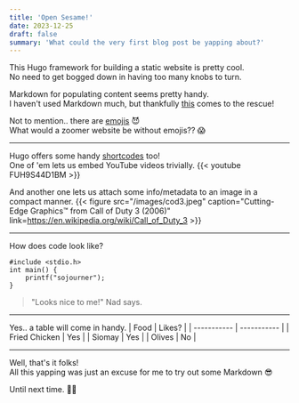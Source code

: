 ```yaml
---
title: 'Open Sesame!'
date: 2023-12-25
draft: false
summary: 'What could the very first blog post be yapping about?'
---
```


This Hugo framework for building a static website is pretty cool.  
No need to get bogged down in having too many knobs to turn.

Markdown for populating content seems pretty handy.  
I haven't used Markdown much, but thankfully [this](https://www.markdownguide.org/cheat-sheet/) comes to the rescue!

Not to mention.. there are [emojis](https://gohugo.io/quick-reference/emojis/) :smiling_imp:  
What would a zoomer website be without emojis?? :scream:

---

Hugo offers some handy [shortcodes](https://gohugo.io/content-management/shortcodes/) too!  
One of 'em lets us embed YouTube videos trivially.
{{< youtube FUH9S44D1BM >}}

And another one lets us attach some info/metadata to an image in a compact manner.
{{< figure src="/images/cod3.jpeg" caption="Cutting-Edge Graphics:tm: from Call of Duty 3 (2006)" link=https://en.wikipedia.org/wiki/Call_of_Duty_3 >}}

---

How does code look like?
```
#include <stdio.h>
int main() {
    printf("sojourner");
}

```
> "Looks nice to me!" Nad says.

---

Yes.. a table will come in handy.
| Food | Likes? |
| ----------- | ----------- |
| Fried Chicken | Yes |
| Siomay | Yes |
| Olives | No |

--- 

Well, that's it folks!  
All this yapping was just an excuse for me to try out some Markdown :sunglasses:  

Until next time. :face_in_clouds:
